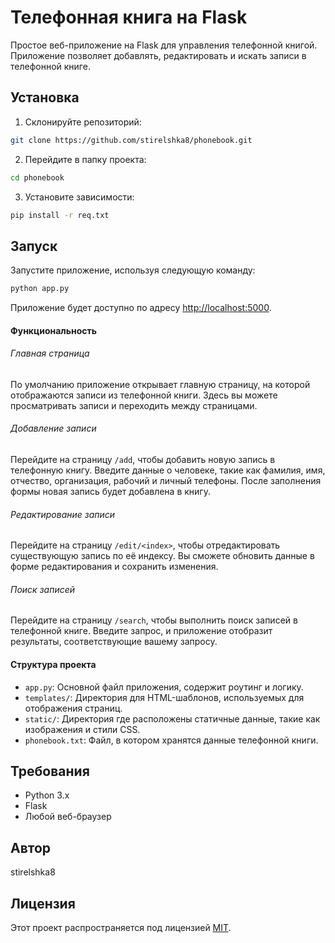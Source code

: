 # Телефонная книга на Flask

Простое веб-приложение на Flask для управления телефонной книгой. Приложение позволяет добавлять, редактировать и искать записи в телефонной книге.

## Установка

1. Склонируйте репозиторий:

```bash
git clone https://github.com/stirelshka8/phonebook.git
```

2. Перейдите в папку проекта:

```bash
cd phonebook
```

3. Установите зависимости:

```bash
pip install -r req.txt
```

## Запуск

Запустите приложение, используя следующую команду:

```bash
python app.py
```

Приложение будет доступно по адресу [http://localhost:5000](http://localhost:5000/).

#### Функциональность

###### Главная страница

По умолчанию приложение открывает главную страницу, на которой отображаются записи из телефонной книги. Здесь вы можете просматривать записи и переходить между страницами.

###### Добавление записи

Перейдите на страницу `/add`, чтобы добавить новую запись в телефонную книгу. Введите данные о человеке, такие как фамилия, имя, отчество, организация, рабочий и личный телефоны. После заполнения формы новая запись будет добавлена в книгу.

###### Редактирование записи

Перейдите на страницу `/edit/<index>`, чтобы отредактировать существующую запись по её индексу. Вы сможете обновить данные в форме редактирования и сохранить изменения.

###### Поиск записей

Перейдите на страницу `/search`, чтобы выполнить поиск записей в телефонной книге. Введите запрос, и приложение отобразит результаты, соответствующие вашему запросу.

#### Структура проекта

- `app.py`: Основной файл приложения, содержит роутинг и логику.
- `templates/`: Директория для HTML-шаблонов, используемых для отображения страниц.
- `static/`: Директория где расположены статичные данные, такие как изображения и стили CSS.
- `phonebook.txt`: Файл, в котором хранятся данные телефонной книги.

## Требования

- Python 3.x
- Flask
- Любой веб-браузер

## Автор

stirelshka8

## Лицензия

Этот проект распространяется под лицензией [MIT](https://github.com/stirelshka8/phonebook/blob/master/LICENSE).
